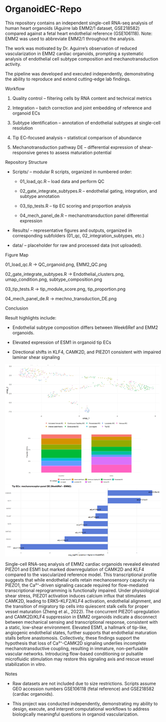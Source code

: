 # OrganoidEC-Repo
This repository contains an independent single-cell RNA-seq analysis of human heart organoids (Aguirre lab EMM2/1 dataset, GSE218582) compared against a fetal heart endothelial reference (GSE106118). Note: EMM2 was used to abbreviate EMM2/1 throughout the analysis.

The work was motivated by Dr. Aguirre’s observation of reduced vascularization in EMM2 cardiac organoids, prompting a systematic analysis of endothelial cell subtype composition and mechanotransduction activity.

The pipeline was developed and executed independently, demonstrating the ability to reproduce and extend cutting-edge lab findings.

Workflow

1. Quality control – filtering cells by RNA content and technical metrics

2. Integration – batch correction and joint embedding of reference and organoid ECs

3. Subtype identification – annotation of endothelial subtypes at single-cell resolution

4. Tip EC–focused analysis – statistical comparison of abundance

5. Mechanotransduction pathway DE – differential expression of shear-responsive genes to assess maturation potential

Repository Structure

- Scripts/ – modular R scripts, organized in numbered order:

  - 01_load_qc.R – load data and perform QC

  - 02_gate_integrate_subtypes.R – endothelial gating, integration, and subtype annotation

  - 03_tip_tests.R – tip EC scoring and proportion analysis

  - 04_mech_panel_de.R – mechanotransduction panel differential expression

- Results/ – representative figures and outputs, organized in corresponding subfolders (01_qc, 02_integration_subtypes, etc.)
- data/ – placeholder for raw and processed data (not uploaded).

Figure Map

01_load_qc.R → QC_organoid.png, EMM2_QC.png

02_gate_integrate_subtypes.R → Endothelial_clusters.png, umap_condition.png, subtype_composition.png

03_tip_tests.R → tip_module_score.png, tip_proportion.png

04_mech_panel_de.R → mechno_transduction_DE.png

Conclusion

Result highlights include:

- Endothelial subtype composition differs between Week6Ref and EMM2 organoids.

- Elevated expression of ESM1 in organoid tip ECs

- Directional shifts in KLF4, CAMK2D, and PIEZO1 consistent with impaired laminar shear signaling

![UMAP and subtype composition](results/02_integration_subtypes/05_integration_subtypes.png)
![mechanoreceptor_DE](results/04_mech_panel_de/mech_panel_DE.png)

Single-cell RNA-seq analysis of EMM2 cardiac organoids revealed elevated PIEZO1 and ESM1 but marked downregulation of CAMK2D and KLF4 compared to the vascularized reference model. This transcriptional profile suggests that while endothelial cells retain mechanosensory capacity via PIEZO1, the Ca²⁺-driven signaling cascade required for flow-mediated transcriptional reprogramming is functionally impaired. Under physiological shear stress, PIEZO1 activation induces calcium influx that stimulates CAMK2D, leading to ERK5–KLF2/KLF4 activation, endothelial alignment, and the transition of migratory tip cells into quiescent stalk cells for proper vessel maturation (Zheng et al., 2022). The concurrent PIEZO1 upregulation and CAMK2D/KLF4 suppression in EMM2 organoids indicate a disconnect between mechanical sensing and transcriptional response, consistent with a static, low-shear environment. Elevated ESM1, a hallmark of tip-like, angiogenic endothelial states, further supports that endothelial maturation stalls before anastomosis. Collectively, these findings support the hypothesis that loss of Ca²⁺-CAMK2D signaling underlies incomplete mechanotransductive coupling, resulting in immature, non-perfusable vascular networks. Introducing flow-based conditioning or pulsatile microfluidic stimulation may restore this signaling axis and rescue vessel stabilization in vitro.

Notes

- Raw datasets are not included due to size restrictions. Scripts assume GEO accession numbers GSE106118 (fetal reference) and GSE218582 (cardiac organoids).

- This project was conducted independently, demonstrating my ability to design, execute, and interpret computational workflows to address biologically meaningful questions in organoid vascularization.
